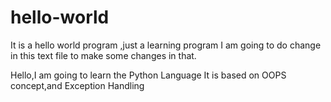 # hello-world
It is a hello world program ,just a learning program
I am going to do change in this text file to make some changes in that.

Hello,I am going to learn the Python Language
It is based on OOPS concept,and Exception Handling
